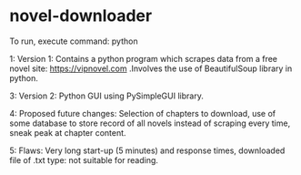# novel-downloader

To run, execute command: python <absolute path of scrape_v1.py>

1: Version 1: Contains a python program which scrapes data from a free novel site: https://vipnovel.com .Involves the use of BeautifulSoup library in python.

3: Version 2: Python GUI using PySimpleGUI library.

4: Proposed future changes: Selection of chapters to download, use of some database to store record of all novels instead of scraping every time, sneak peak at chapter content. 

5: Flaws: Very long start-up (5 minutes) and response times, downloaded file of .txt type: not suitable for reading.
